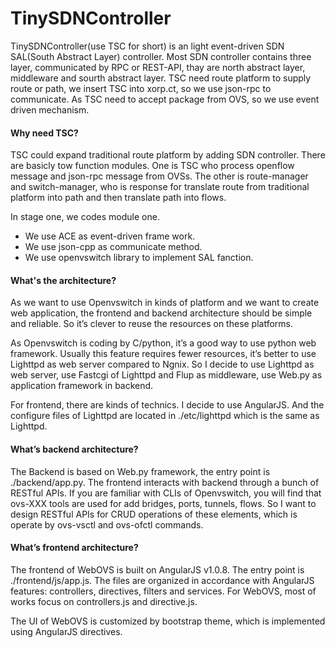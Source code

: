 TinySDNController
========================================

TinySDNController(use TSC for short) is an light event-driven SDN SAL(South Abstract Layer) controller. Most SDN controller contains three layer, communicated by RPC or REST-API, thay are north abstract layer, middleware and sourth abstract layer. TSC need route platform to supply route or path, we insert TSC into xorp.ct, so we use json-rpc to communicate. As TSC need to accept package from OVS, so we use event driven mechanism.

#### Why need TSC?
TSC could expand traditional route platform by adding SDN controller. There are basicly tow function modules. One is TSC who process openflow message and json-rpc message from OVSs. The other is route-manager and switch-manager, who is response for translate route from traditional platform into path and then translate path into flows.

In stage one, we codes module one.
<ul>
  <li>We use ACE as event-driven frame work.</li>
  <li>We use json-cpp as communicate method.</li>
  <li>We use openvswitch library to implement SAL fanction.</li>
</ul>

#### What's the architecture?
As we want to use Openvswitch in kinds of platform and we want to create web application, the frontend and backend architecture should be simple and reliable. So it’s clever to reuse the resources on these platforms. 

As Openvswitch is coding by C/python, it’s a good way to use python web framework. Usually this feature requires fewer resources, it’s better to use Lighttpd as web server compared to Ngnix. So I decide to use Lighttpd as web server, use Fastcgi of Lighttpd and Flup as middleware, use Web.py as application framework in backend.

For frontend, there are kinds of technics. I decide to use AngularJS. And the configure files of Lighttpd are located in ./etc/lighttpd which is the same as Lighttpd.  
  
#### What’s backend architecture?  
The Backend is based on Web.py framework, the entry point is ./backend/app.py. The frontend interacts with backend through a bunch of RESTful APIs. If you are familiar with CLIs of Openvswitch, you will find that ovs-XXX tools are used for add bridges, ports, tunnels, flows. So I want to design RESTful APIs for CRUD operations of these elements, which is operate by ovs-vsctl and ovs-ofctl commands.  
  
#### What’s frontend architecture?  
The frontend of WebOVS is built on AngularJS v1.0.8. The entry point is ./frontend/js/app.js. The files are organized in accordance with AngularJS features: controllers, directives, filters and services. For WebOVS, most of works focus on controllers.js and directive.js.  

The UI of WebOVS is customized by bootstrap theme, which is implemented using AngularJS directives.
